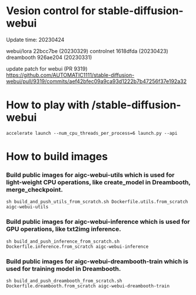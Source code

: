 # Vesion control for stable-diffusion-webui

Update time: 20230424

webui/lora 22bcc7be (20230329)
controlnet 1618dfda (20230423)
dreambooth 926ae204 (20230331)

update patch for webui (PR 9319)
    https://github.com/AUTOMATIC1111/stable-diffusion-webui/pull/9319/commits/aef42bfec09a9ca93d1222b7b47256f37e192a32

# How to play with /stable-diffusion-webui

```
accelerate launch --num_cpu_threads_per_process=6 launch.py --api

```

# How to build images

### Build public images for aigc-webui-utils which is used for light-weight CPU operations, like create_model in Dreambooth, merge_checkpoint.

```
sh build_and_push_utils_from_scratch.sh Dockerfile.utils.from_scratch aigc-webui-utils

```

### Build public images for aigc-webui-inference which is used for GPU operations, like txt2img inference.

```
sh build_and_push_inference_from_scratch.sh Dockerfile.inference.from_scratch aigc-webui-inference

```

### Build public images for aigc-webui-dreambooth-train which is used for training model in Dreambooth.

```
sh build_and_push_dreambooth_from_scratch.sh Dockerfile.dreambooth.from_scratch aigc-webui-dreambooth-train

```
